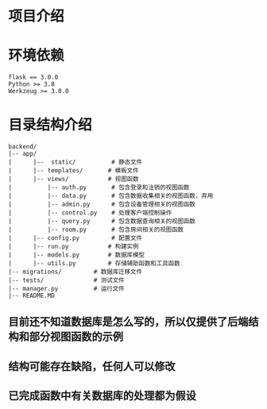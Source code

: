 # 项目介绍
  
# 环境依赖
    flask == 3.0.0
    Python >= 3.8
    Werkzeug >= 3.0.0   

# 目录结构介绍
```
backend/
|-- app/
|      |--  static/          # 静态文件
|      |-- templates/       # 模板文件
|      |-- views/           # 视图函数
|          |-- auth.py       # 包含登录和注销的视图函数  
|          |-- data.py       # 包含数据收集相关的视图函数，弃用
|          |-- admin.py      # 包含设备管理相关的视图函数
|          |-- control.py    # 处理客户端控制操作
|          |-- query.py      # 包含数据查询相关的视图函数
|          |-- room.py       # 包含房间相关的视图函数
|      |-- config.py         # 配置文件
|      |-- run.py           # 构建实例
|      |-- models.py        # 数据库模型
|      |-- utils.py         # 存储辅助函数和工具函数
|-- migrations/         # 数据库迁移文件
|-- tests/              # 测试文件
|-- manager.py          # 运行文件
|-- README.MD        
```
## 目前还不知道数据库是怎么写的，所以仅提供了后端结构和部分视图函数的示例
## 结构可能存在缺陷，任何人可以修改
## 已完成函数中有关数据库的处理都为假设